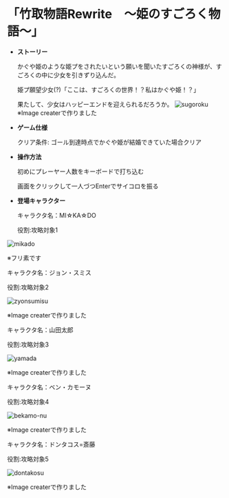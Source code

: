 # ****「竹取物語Rewrite　～姫のすごろく物語～」****

- **ストーリー** 

  かぐや姫のような姫プをされたいという願いを聞いたすごろくの神様が、すごろくの中に少女を引きずり込んだ。
  
  姫プ願望少女(?)「ここは、すごろくの世界！？私はかぐや姫！？」
  
  果たして、少女はハッピーエンドを迎えられるだろうか。 
  ![sugoroku](https://github.com/koekoeda/team4/assets/130423684/52b28544-0d7e-478c-8ac5-a16b1188f173)
  ※Image createrで作りました

- **ゲーム仕様**

  クリア条件: ゴール到達時点でかぐや姫が結婚できていた場合クリア

- **操作方法**

  初めにプレーヤー人数をキーボードで打ち込む

  画面をクリックして一人づつEnterでサイコロを振る

- **登場キャラクター**

  キャラクタ名：MI☆KA☆DO 

  役割:攻略対象1
  
![mikado](https://github.com/koekoeda/team4/assets/130423684/426c7c2d-9aa9-44e4-bd6d-680fe53c1a76)

※フリ素です

キャラクタ名：ジョン・スミス 

役割:攻略対象2 

![zyonsumisu](https://github.com/koekoeda/team4/assets/130423684/10fccc95-f5a3-43ee-a381-3a15fb0cc1dd)

※Image createrで作りました

キャラクタ名：山田太郎 

役割:攻略対象3 

![yamada](https://github.com/koekoeda/team4/assets/130423684/0a5debdf-6052-4fc4-8f06-6ab8d2fe0348)

※Image createrで作りました

キャラクタ名：ベン・カモーヌ 

役割:攻略対象4 

![bekamo-nu](https://github.com/koekoeda/team4/assets/130423684/aec89f28-b697-4428-807f-485169085427)

※Image createrで作りました

キャラクタ名：ドンタコス=斎藤 

役割:攻略対象5 

![dontakosu](https://github.com/koekoeda/team4/assets/130423684/b3ac3400-3dd6-434f-998e-9ac8684743e3)

※Image createrで作りました












  

